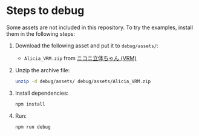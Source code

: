 # Steps to debug

Some assets are not included in this repository. To try the examples, install them in the following steps:

1. Download the following asset and put it to `debug/assets/`:

    - `Alicia_VRM.zip` from [ニコニ立体ちゃん (VRM)](https://3d.nicovideo.jp/works/td32797)

2. Unzip the archive file:

    ```sh
    unzip -d debug/assets/ debug/assets/Alicia_VRM.zip
    ```

3. Install dependencies:

    ```sh
    npm install
    ```

4. Run:

    ```sh
    npm run debug
    ```
